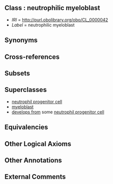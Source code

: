 
## Class : neutrophilic myeloblast

 * *IRI* = http://purl.obolibrary.org/obo/CL_0000042
 * *Label* = neutrophilic myeloblast

## Synonyms


## Cross-references


## Subsets


## Superclasses

 * [neutrophil progenitor cell](../../CL/34/CL_0000834.md)
 * [myeloblast](../../CL/35/CL_0000835.md)
 * [develops from](../../RO/02/RO_0002202.md) some [neutrophil progenitor cell](../../CL/34/CL_0000834.md)

## Equivalencies


## Other Logical Axioms


## Other Annotations


## External Comments

